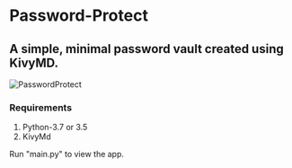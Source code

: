 # Password-Protect
## A simple, minimal password vault created using KivyMD.

![PasswordProtect](https://user-images.githubusercontent.com/68163782/129376979-4ced19d6-e62e-4ca5-bd6d-12af39dae7a8.png)

### Requirements
1) Python-3.7 or 3.5
2) KivyMd

Run "main.py" to view the app.
